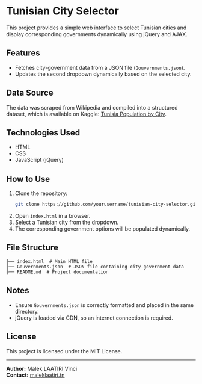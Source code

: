 # Tunisian City Selector

This project provides a simple web interface to select Tunisian cities and display corresponding governments dynamically using jQuery and AJAX.

## Features
- Fetches city-government data from a JSON file (`Gouvernments.json`).
- Updates the second dropdown dynamically based on the selected city.

## Data Source
The data was scraped from Wikipedia and compiled into a structured dataset, which is available on Kaggle:
[Tunisia Population by City](https://www.kaggle.com/datasets/maleklaatiri/tunisia-population-by-city).

## Technologies Used
- HTML
- CSS
- JavaScript (jQuery)

## How to Use
1. Clone the repository:
   ```sh
   git clone https://github.com/yourusername/tunisian-city-selector.git
   ```
2. Open `index.html` in a browser.
3. Select a Tunisian city from the dropdown.
4. The corresponding government options will be populated dynamically.

## File Structure
```
├── index.html  # Main HTML file
├── Gouvernments.json  # JSON file containing city-government data
├── README.md  # Project documentation
```

## Notes
- Ensure `Gouvernments.json` is correctly formatted and placed in the same directory.
- jQuery is loaded via CDN, so an internet connection is required.

## License
This project is licensed under the MIT License.

---
**Author:** Malek LAATIRI Vinci  
**Contact:** [maleklaatiri.tn](https://maleklaatiri.tn/)


